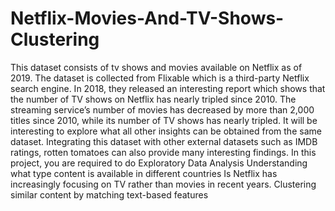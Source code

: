 # Netflix-Movies-And-TV-Shows-Clustering
This dataset consists of tv shows and movies available on Netflix as of 2019. The dataset is collected from Flixable which is a third-party Netflix search engine.  In 2018, they released an interesting report which shows that the number of TV shows on Netflix has nearly tripled since 2010. The streaming service’s number of movies has decreased by more than 2,000 titles since 2010, while its number of TV shows has nearly tripled. It will be interesting to explore what all other insights can be obtained from the same dataset.  Integrating this dataset with other external datasets such as IMDB ratings, rotten tomatoes can also provide many interesting findings.  In this project, you are required to do Exploratory Data Analysis  Understanding what type content is available in different countries  Is Netflix has increasingly focusing on TV rather than movies in recent years.  Clustering similar content by matching text-based features
